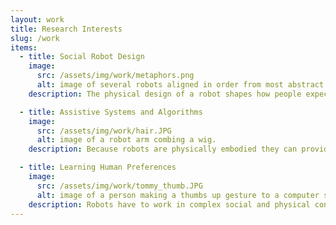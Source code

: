 ```yaml
---
layout: work
title: Research Interests
slug: /work
items:
  - title: Social Robot Design
    image:
      src: /assets/img/work/metaphors.png
      alt: image of several robots aligned in order from most abstract dog to most literal dog. The robots from left to right are Domgy, KK-8, Aibo (1999), and Aibo.
    description: The physical design of a robot shapes how people expect to interact with it. In this area, I have formed a dataset of social robot embodiments and their social and functional expectations that can be used to inform the design of these robots. I have also shown how clothing design and context affect how people gender robots. I have also helped conduct studies that examine how queer users can be uniquely harmed by AI systems if they are not considered in the design process and how gender-neutral voice use is perceived in robots.

  - title: Assistive Systems and Algorithms
    image:
      src: /assets/img/work/hair.JPG
      alt: image of a robot arm combing a wig.
    description: Because robots are physically embodied they can provide an interface to interact with environments that are not design to accomodate differences in mobility. In this area, I have developed a system for combing hair with a robot that can generate brush strokes from a single click. I have also developed a system to assess nonuse in poststroke participants to gather information that can help with personalized rehabilitation. 

  - title: Learning Human Preferences
    image:
      src: /assets/img/work/tommy_thumb.JPG
      alt: image of a person making a thumbs up gesture to a computer screen with a face.
    description: Robots have to work in complex social and physical contexts that cannot be anticipated before deployment. To adapt to varied contexts, I have developed a tool to allow end-users to program robot signaling behaviors. I have also shown that user preferences for robot feedback can be clustered from observational data and can help keep participants with cerebral palsy engaged in practicing orthosis use. 
---
```

